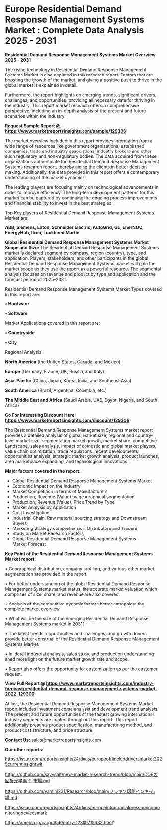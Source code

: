 # Europe Residential Demand Response Management Systems Market : Complete Data Analysis 2025 - 2031

<Strong> Residential Demand Response Management Systems Market Overview 2025 - 2031</strong>

The rising technology in Residential Demand Response Management Systems Market is also depicted in this research report. Factors that are boosting the growth of the market, and giving a positive push to thrive in the global market is explained in detail.

Furthermore, the report highlights on emerging trends, significant drivers, challenges, and opportunities, providing all necessary data for thriving in the industry. This report market research offers a comprehensive perspective, including an in-depth analysis of the present and future scenarios within the industry.

<strong>Request Sample Report @ <a href=https://www.marketreportsinsights.com/sample/129306>https://www.marketreportsinsights.com/sample/129306</a></strong>

The market overview included in this report provides information from a wide range of resources like government organizations, established companies, trade and industry associations, industry brokers and other such regulatory and non-regulatory bodies. The data acquired from these organizations authenticate the Residential Demand Response Management Systems research report, thereby aiding the clients in better decision making. Additionally, the data provided in this report offers a contemporary understanding of the market dynamics.

The leading players are focusing mainly on technological advancements in order to improve efficiency. The long-term development patterns for this market can be captured by continuing the ongoing process improvements and financial stability to invest in the best strategies.

Top Key players of Residential Demand Response Management Systems Market are:

<strong>ABB, Siemens, Eaton, Schneider Electric, AutoGrid, GE, EnerNOC, EnergyHub, Itron, Lockheed Martin</strong>

<strong><b>Global Residential Demand Response Management Systems Market Scope and Size:</b></strong>
The Residential Demand Response Management Systems market is declared segment by company, region (country), type, and application. Players, stakeholders, and other participants in the global Residential Demand Response Management Systems market will gain the market scope as they use the report as a powerful resource. The segmental analysis focuses on revenue and product by type and application and the forecast period of 2025-2031.

Residential Demand Response Management Systems Market Types covered in this report are:

<strong>• Hardware

• Software</strong>

Market Applications covered in this report are:

<strong>• Countryside

• City</strong> 

Regional Analysis

<strong>North America</strong> (the United States, Canada, and Mexico)

<strong>Europe</strong> (Germany, France, UK, Russia, and Italy)

<strong>Asia-Pacific</strong> (China, Japan, Korea, India, and Southeast Asia)

<strong>South America</strong> (Brazil, Argentina, Colombia, etc.)

<strong>The Middle East and Africa</strong> (Saudi Arabia, UAE, Egypt, Nigeria, and South Africa)

<strong>Go For Interesting Discount Here: <a href=https://www.marketreportsinsights.com/discount/129306>https://www.marketreportsinsights.com/discount/129306</a></strong>

The Residential Demand Response Management Systems market report provides a detailed analysis of global market size, regional and country-level market size, segmentation market growth, market share, competitive Landscape, sales analysis, impact of domestic and global market players, value chain optimization, trade regulations, recent developments, opportunities analysis, strategic market growth analysis, product launches, area marketplace expanding, and technological innovations.

<strong><b>Major factors covered in the report:</b></strong>
<ul>
  <li>Global Residential Demand Response Management Systems Market </li>
  <li>Economic Impact on the Industry</li>
  <li>Market Competition in terms of Manufacturers</li>
  <li>Production, Revenue (Value) by geographical segmentation</li>
  <li>Production, Revenue (Value), Price Trend by Type</li>
  <li>Market Analysis by Application</li>
  <li>Cost Investigation</li>
  <li>Industrial Chain, Raw material sourcing strategy and Downstream Buyers</li>
  <li>Marketing Strategy comprehension, Distributors and Traders</li>
  <li>Study on Market Research Factors</li>
  <li>Global Residential Demand Response Management Systems Market Forecast</li>
</ul>

<strong><b>Key Point of the Residential Demand Response Management Systems Market report:</b></strong>

• Geographical distribution, company profiling, and various other market segmentation are provided in the report.

• For better understanding of the global Residential Demand Response Management Systems market status, the accurate market valuation which comprises of size, share, and revenue are also covered.

• Analysis of the competitive dynamic factors better extrapolate the complete market overview

• What will be the size of the emerging Residential Demand Response Management Systems market in 2031?

• The latest trends, opportunities and challenges, and growth drivers provide better construal of the Residential Demand Response Management Systems Market.

• In-detail industrial analysis, sales study, and production understanding shed more light on the future market growth rate and scope.

• Report also offers the opportunity for customization as per the customer request.

<strong><b>View Full Report @ <a href=https://www.marketreportsinsights.com/industry-forecast/residential-demand-response-management-systems-market-2022-129306>https://www.marketreportsinsights.com/industry-forecast/residential-demand-response-management-systems-market-2022-129306</a></b></strong>


At last, the Residential Demand Response Management Systems Market report includes investment come analysis and development trend analysis. The present and future opportunities of the fastest growing international industry segments are coated throughout this report. This report additionally presents product specification, manufacturing method, and product cost structure, and price structure.

<strong>Contact Us:</strong>
sales@marketreportsinsights.com

<strong>Our other reports:</strong>

<a href=https://issuu.com/reportsinsights24/docs/europeofflineleddriversmarket2025currentinsightwit>https://issuu.com/reportsinsights24/docs/europeofflineleddriversmarket2025currentinsightwit</a>

<a href=https://github.com/sayysaif/new-market-research-trend/blob/main/DOEの回折光学素子-市場.md>https://github.com/sayysaif/new-market-research-trend/blob/main/DOEの回折光学素子-市場.md</a>

<a href=https://github.com/yamini231/Research/blob/main/フレキソ印刷インキ-市場.md>https://github.com/yamini231/Research/blob/main/フレキソ印刷インキ-市場.md</a>

<a href=https://issuu.com/reportsinsights24/docs/europeintracranialpressureicpmonitoringdevicesmark>https://issuu.com/reportsinsights24/docs/europeintracranialpressureicpmonitoringdevicesmark</a>

<a href=https://ameblo.jp/cargo656/entry-12889715632.html>https://ameblo.jp/cargo656/entry-12889715632.html</a>"
